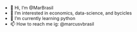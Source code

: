 - 👋 Hi, I’m @MarBrasil
- 👀 I’m interested in economics, data-science, and bycicles
- 🌱 I’m currently learning python
- 📫 How to reach me ig: @marcusvbrasil

<!---
MarBrasil/MarBrasil is a ✨ special ✨ repository because its `README.md` (this file) appears on your GitHub profile.
You can click the Preview link to take a look at your changes.
--->
